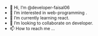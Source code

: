 - 👋 Hi, I’m @developer-faisal06
- 👀 I’m interested in web-programming .
- 🌱 I’m currently learning react.
- 💞️ I’m looking to collaborate on developer.
- 📫 How to reach me ...

<!---
developer-faisal06/developer-faisal06 is a ✨ special ✨ repository because its `README.md` (this file) appears on your GitHub profile.
You can click the Preview link to take a look at your changes.
--->
